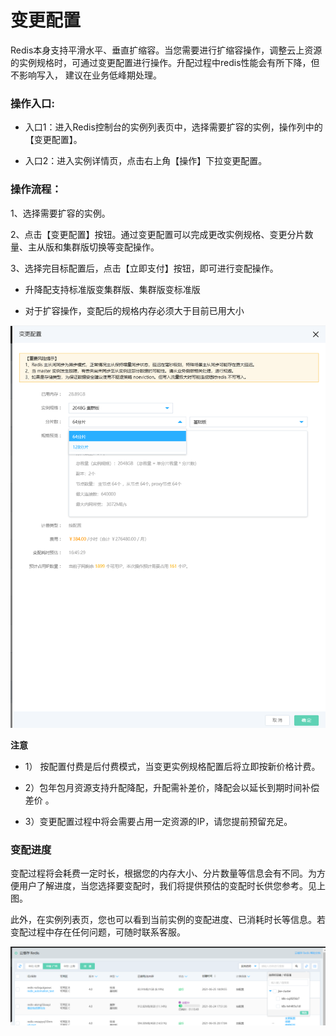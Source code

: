 # 变更配置

Redis本身支持平滑水平、垂直扩缩容。当您需要进行扩缩容操作，调整云上资源的实例规格时，可通过变更配置进行操作。升配过程中redis性能会有所下降，但不影响写入， 建议在业务低峰期处理。


### 操作入口:

- 入口1：进入Redis控制台的实例列表页中，选择需要扩容的实例，操作列中的【变更配置】。

- 入口2：进入实例详情页，点击右上角【操作】下拉变更配置。

### 操作流程：

1、选择需要扩容的实例。

2、点击【变更配置】按钮。通过变更配置可以完成更改实例规格、变更分片数量、主从版和集群版切换等变配操作。

3、选择完目标配置后，点击【立即支付】按钮，即可进行变配操作。

- 升降配支持标准版变集群版、集群版变标准版

- 对于扩容操作，变配后的规格内存必须大于目前已用大小

![](../../../../../image/Redis/Change-Configuration-1.png)


**注意**

- 1） 按配置付费是后付费模式，当变更实例规格配置后将立即按新价格计费。

- 2）包年包月资源支持升配降配，升配需补差价，降配会以延长到期时间补偿差价 。

- 3）变更配置过程中将会需要占用一定资源的IP，请您提前预留充足。


### 变配进度

变配过程将会耗费一定时长，根据您的内存大小、分片数量等信息会有不同。为方便用户了解进度，当您选择要变配时，我们将提供预估的变配时长供您参考。见上图。

此外，在实例列表页，您也可以看到当前实例的变配进度、已消耗时长等信息。若变配过程中存在任何问题，可随时联系客服。

![](../../../../../image/Redis/TagManage-2.png)
